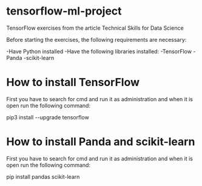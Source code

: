 # tensorflow-ml-project
TensorFlow exercises from the article Technical Skills for Data Science

Before starting the exercises, the following requirements are necessary:

-Have Python installed
-Have the following libraries installed:
  -TensorFlow
  -Panda
  -scikit-learn

  # How to install TensorFlow

  First you have to search for cmd and run it as administration and when it is open run the following command:

  pip3 install --upgrade tensorflow

  # How to install Panda and scikit-learn

  First you have to search for cmd and run it as administration and when it is open run the following command:

  pip install pandas scikit-learn
